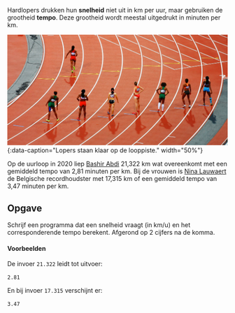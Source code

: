 Hardlopers drukken hun **snelheid** niet uit in km per uur, maar gebruiken de grootheid **tempo**. Deze grootheid wordt meestal uitgedrukt in minuten per km.

![Lopers staan klaar op de looppiste.](media/running_track.jpg "Foto door Matt Lee op Unsplash."){:data-caption="Lopers staan klaar op de looppiste." width="50%"}

Op de uurloop in 2020 liep <a href='https://nl.wikipedia.org/wiki/Bashir_Abdi' target='_blank'>Bashir Abdi</a> 21,322 km wat overeenkomt met een gemiddeld tempo van 2,81 minuten per km. Bij de vrouwen is <a href='https://nl.wikipedia.org/wiki/Nina_Lauwaert' target='_blank'>Nina Lauwaert</a> de Belgische recordhoudster met 17,315 km of een gemiddeld tempo van 3,47 minuten per km.

## Opgave
Schrijf een programma dat een snelheid vraagt (in km/u) en het corresponderende tempo berekent. Afgerond op 2 cijfers na de komma.


#### Voorbeelden
De invoer `21.322` leidt tot uitvoer:
```
2.81
```

En bij invoer `17.315` verschijnt er:
```
3.47
```